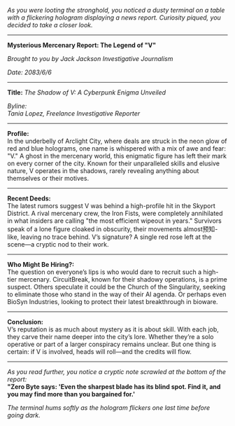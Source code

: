 *As you were looting the stronghold, you noticed a dusty terminal on a table with a flickering hologram displaying a news report. Curiosity piqued, you decided to take a closer look.*

---

**Mysterious Mercenary Report: The Legend of "V"**

*Brought to you by Jack Jackson Investigative Journalism*

*Date: 2083/6/6*

---

**Title:** *The Shadow of V: A Cyberpunk Enigma Unveiled*

*Byline:*  
*Tania Lopez, Freelance Investigative Reporter*

---

**Profile:**  
In the underbelly of Arclight City, where deals are struck in the neon glow of red and blue holograms, one name is whispered with a mix of awe and fear: "V." A ghost in the mercenary world, this enigmatic figure has left their mark on every corner of the city. Known for their unparalleled skills and elusive nature, V operates in the shadows, rarely revealing anything about themselves or their motives.

---

**Recent Deeds:**  
The latest rumors suggest V was behind a high-profile hit in the Skyport District. A rival mercenary crew, the Iron Fists, were completely annihilated in what insiders are calling "the most efficient wipeout in years." Survivors speak of a lone figure cloaked in obscurity, their movements almost预知-like, leaving no trace behind. V’s signature? A single red rose left at the scene—a cryptic nod to their work.

---

**Who Might Be Hiring?:**  
The question on everyone’s lips is who would dare to recruit such a high-tier mercenary. CircuitBreak, known for their shadowy operations, is a prime suspect. Others speculate it could be the Church of the Singularity, seeking to eliminate those who stand in the way of their AI agenda. Or perhaps even BioSyn Industries, looking to protect their latest breakthrough in bioware.

---

**Conclusion:**  
V’s reputation is as much about mystery as it is about skill. With each job, they carve their name deeper into the city’s lore. Whether they’re a solo operative or part of a larger conspiracy remains unclear. But one thing is certain: if V is involved, heads will roll—and the credits will flow.

---

*As you read further, you notice a cryptic note scrawled at the bottom of the report:*  
**"Zero Byte says: 'Even the sharpest blade has its blind spot. Find it, and you may find more than you bargained for.'**  

*The terminal hums softly as the hologram flickers one last time before going dark.*